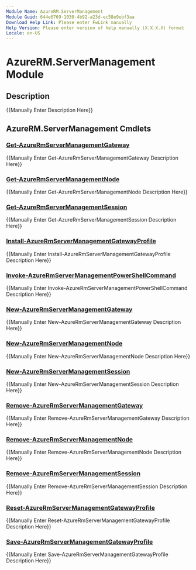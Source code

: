 ```yaml
---
Module Name: AzureRM.ServerManagement
Module Guid: 644e6769-1030-4b92-a23d-ec58e9ebf3aa
Download Help Link: Please enter FwLink manually
Help Version: Please enter version of help manually (X.X.X.X) format
Locale: en-US
---
```


# AzureRM.ServerManagement Module
## Description
{{Manually Enter Description Here}}

## AzureRM.ServerManagement Cmdlets
### [Get-AzureRmServerManagementGateway](Get-AzureRmServerManagementGateway.md)
{{Manually Enter Get-AzureRmServerManagementGateway Description Here}}

### [Get-AzureRmServerManagementNode](Get-AzureRmServerManagementNode.md)
{{Manually Enter Get-AzureRmServerManagementNode Description Here}}

### [Get-AzureRmServerManagementSession](Get-AzureRmServerManagementSession.md)
{{Manually Enter Get-AzureRmServerManagementSession Description Here}}

### [Install-AzureRmServerManagementGatewayProfile](Install-AzureRmServerManagementGatewayProfile.md)
{{Manually Enter Install-AzureRmServerManagementGatewayProfile Description Here}}

### [Invoke-AzureRmServerManagementPowerShellCommand](Invoke-AzureRmServerManagementPowerShellCommand.md)
{{Manually Enter Invoke-AzureRmServerManagementPowerShellCommand Description Here}}

### [New-AzureRmServerManagementGateway](New-AzureRmServerManagementGateway.md)
{{Manually Enter New-AzureRmServerManagementGateway Description Here}}

### [New-AzureRmServerManagementNode](New-AzureRmServerManagementNode.md)
{{Manually Enter New-AzureRmServerManagementNode Description Here}}

### [New-AzureRmServerManagementSession](New-AzureRmServerManagementSession.md)
{{Manually Enter New-AzureRmServerManagementSession Description Here}}

### [Remove-AzureRmServerManagementGateway](Remove-AzureRmServerManagementGateway.md)
{{Manually Enter Remove-AzureRmServerManagementGateway Description Here}}

### [Remove-AzureRmServerManagementNode](Remove-AzureRmServerManagementNode.md)
{{Manually Enter Remove-AzureRmServerManagementNode Description Here}}

### [Remove-AzureRmServerManagementSession](Remove-AzureRmServerManagementSession.md)
{{Manually Enter Remove-AzureRmServerManagementSession Description Here}}

### [Reset-AzureRmServerManagementGatewayProfile](Reset-AzureRmServerManagementGatewayProfile.md)
{{Manually Enter Reset-AzureRmServerManagementGatewayProfile Description Here}}

### [Save-AzureRmServerManagementGatewayProfile](Save-AzureRmServerManagementGatewayProfile.md)
{{Manually Enter Save-AzureRmServerManagementGatewayProfile Description Here}}



